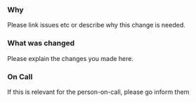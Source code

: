 ### Why 
Please link issues etc or describe why this change is needed.

### What was changed
Please explain the changes you made here.

### On Call
If this is relevant for the person-on-call, please go inform them